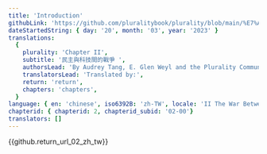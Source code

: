```yaml
---
title: 'Introduction'
githubLink: 'https://github.com/pluralitybook/plurality/blob/main/%E7%AC%AC%E4%BA%8C%E7%AB%A0%20%E8%B3%87%E8%A8%8A%E6%8A%80%E8%A1%93%E8%88%87%E6%B0%91%E4%B8%BB%EF%BC%9A%E6%97%A5%E7%9B%8A%E6%93%B4%E5%A4%A7%E7%9A%84%E9%B4%BB%E6%BA%9D.md'
dateStartedString: { day: '20', month: '03', year: '2023' }
translations:
  {
    plurality: 'Chapter II',
    subtitle: '民主與科技間的戰爭 ',
    authorsLead: 'By Audrey Tang, E. Glen Weyl and the Plurality Community',
    translatorsLead: 'Translated by:',
    return: 'return',
    chapters: 'chapters',
  }
language: { en: 'chinese', iso6392B: 'zh-TW', locale: 'II The War Between Democracy and Technology' }
chapterid: { chapterid: 2, chapterid_subid: '02-00'}
translators: []
---
```

{{github.return_url_02_zh_tw}}